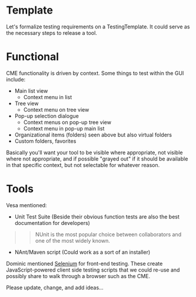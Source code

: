 # Template #
Let's formalize testing requirements on a TestingTemplate. It could serve as the necessary steps to release a tool.

# Functional #
CME functionality is driven by context. Some things to test within the GUI include:
  * Main list view
    * Context menu in list
  * Tree view
    * Context menu on tree view
  * Pop-up selection dialogue
    * Context menus on pop-up tree view
    * Context menu in pop-up main list
  * Organizational items (folders) seen above but also virtual folders
  * Custom folders, favorites

Basically you'll want your tool to be visible where appropriate, not visible where not appropriate, and if possible "grayed out" if it should be available in that specific context, but not selectable for whatever reason.

# Tools #

Vesa mentioned:
  * Unit Test Suite (Beside their obvious function tests are also the
best documentation for developers)
> > NUnit is the most popular choice between collaborators and one of the most widely known.
  * NAnt/Maven script (Could work as a sort of an installer)

Dominic mentioned [Selenium](http://seleniumhq.org/) for front-end testing. These create JavaScript-powered client side testing scripts that we could  re-use and possibly share to walk through a browser such as the CME.

Please update, change, and add ideas...